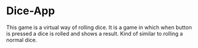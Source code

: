 # Dice-App
This game is a virtual way of rolling dice.
It is a game in which when button is pressed a dice is rolled and shows a result. Kind of similar to rolling a normal dice.
